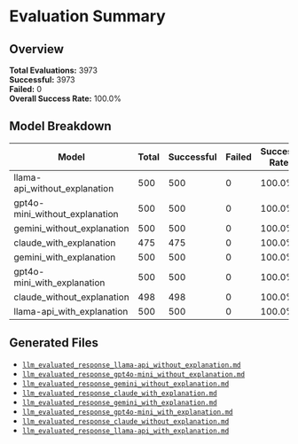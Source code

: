 # Evaluation Summary

## Overview

**Total Evaluations:** 3973  
**Successful:** 3973  
**Failed:** 0  
**Overall Success Rate:** 100.0%

## Model Breakdown

| Model | Total | Successful | Failed | Success Rate |
|-------|-------|------------|--------|--------------|
| llama-api_without_explanation | 500 | 500 | 0 | 100.0% |
| gpt4o-mini_without_explanation | 500 | 500 | 0 | 100.0% |
| gemini_without_explanation | 500 | 500 | 0 | 100.0% |
| claude_with_explanation | 475 | 475 | 0 | 100.0% |
| gemini_with_explanation | 500 | 500 | 0 | 100.0% |
| gpt4o-mini_with_explanation | 500 | 500 | 0 | 100.0% |
| claude_without_explanation | 498 | 498 | 0 | 100.0% |
| llama-api_with_explanation | 500 | 500 | 0 | 100.0% |

## Generated Files

- [`llm_evaluated_response_llama-api_without_explanation.md`](./llm_evaluated_response_llama-api_without_explanation.md)
- [`llm_evaluated_response_gpt4o-mini_without_explanation.md`](./llm_evaluated_response_gpt4o-mini_without_explanation.md)
- [`llm_evaluated_response_gemini_without_explanation.md`](./llm_evaluated_response_gemini_without_explanation.md)
- [`llm_evaluated_response_claude_with_explanation.md`](./llm_evaluated_response_claude_with_explanation.md)
- [`llm_evaluated_response_gemini_with_explanation.md`](./llm_evaluated_response_gemini_with_explanation.md)
- [`llm_evaluated_response_gpt4o-mini_with_explanation.md`](./llm_evaluated_response_gpt4o-mini_with_explanation.md)
- [`llm_evaluated_response_claude_without_explanation.md`](./llm_evaluated_response_claude_without_explanation.md)
- [`llm_evaluated_response_llama-api_with_explanation.md`](./llm_evaluated_response_llama-api_with_explanation.md)
